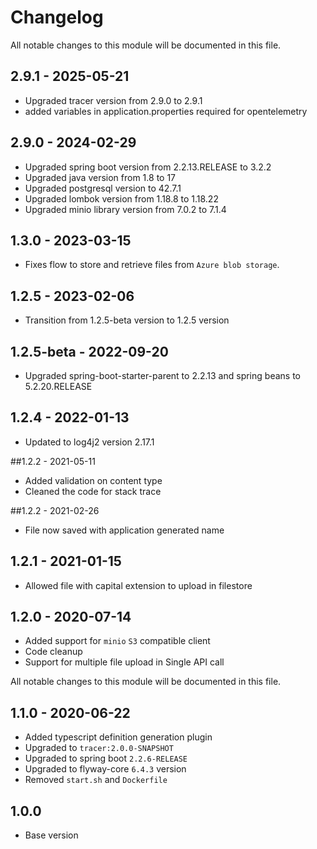 # Changelog
All notable changes to this module will be documented in this file.

## 2.9.1 - 2025-05-21
- Upgraded tracer version from 2.9.0 to 2.9.1
- added variables in application.properties required for opentelemetry

## 2.9.0 - 2024-02-29
- Upgraded spring boot version from 2.2.13.RELEASE to 3.2.2
- Upgraded java version from 1.8 to 17
- Upgraded postgresql version to 42.7.1
- Upgraded lombok version from 1.18.8 to 1.18.22
- Upgraded minio library version from 7.0.2 to 7.1.4

## 1.3.0 - 2023-03-15
- Fixes flow to store and retrieve files from `Azure blob storage`.

## 1.2.5 - 2023-02-06
- Transition from 1.2.5-beta version to 1.2.5 version

## 1.2.5-beta - 2022-09-20
- Upgraded spring-boot-starter-parent to 2.2.13 and spring beans to 5.2.20.RELEASE

## 1.2.4 - 2022-01-13
- Updated to log4j2 version 2.17.1

##1.2.2 - 2021-05-11

- Added validation on content type
- Cleaned the code for stack trace

##1.2.2 - 2021-02-26

- File now saved with application generated name

## 1.2.1 - 2021-01-15

- Allowed file with capital extension to upload in filestore


## 1.2.0 - 2020-07-14

- Added support for `minio` `S3` compatible client
- Code cleanup
- Support for multiple file upload in Single API call


All notable changes to this module will be documented in this file.

## 1.1.0 - 2020-06-22

- Added typescript definition generation plugin
- Upgraded to `tracer:2.0.0-SNAPSHOT`
- Upgraded to spring boot `2.2.6-RELEASE`
- Upgraded to flyway-core `6.4.3` version
- Removed `start.sh` and `Dockerfile`


## 1.0.0

- Base version
